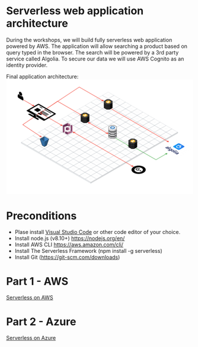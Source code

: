 # Serverless web application architecture
During the workshops, we will build fully serverless web application powered by AWS.
The application will allow searching a product based on query typed in the browser. The search will be powered by a 3rd party service called Algolia. To secure our data we will use AWS Cognito as an identity provider.

Final application architecture:
![App architecture](https://raw.githubusercontent.com/Marcin-Duszynski/IntroductionToServerless-workshops/master/doc/img/ServerlessAppArchitecture.png "Final application architecture")

# Preconditions
- Plase install [Visual Studio Code](https://code.visualstudio.com/ "Visual Studio Code") or other code editor of your choice.
- Install node.js (v8.10+) https://nodejs.org/en/
- Install AWS CLI https://aws.amazon.com/cli/
- Install The Serverless Framework (npm install -g serverless)
- Install Git (https://git-scm.com/downloads)


# Part 1 - AWS
[Serverless on AWS](aws.md)

# Part 2 - Azure
[Serverless on Azure](azure.md)

